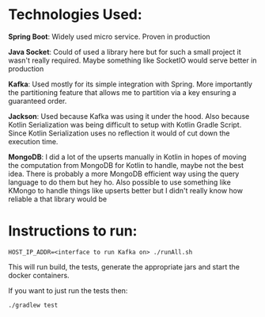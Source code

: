 
# **Technologies Used:**

**Spring Boot**: 
Widely used micro service. Proven in production

**Java Socket**: 
Could of used a library here but for such a small project it wasn't really required. 
Maybe something like SocketIO would serve better in production

**Kafka**: 
Used mostly for its simple integration with Spring. 
More importantly the partitioning feature that allows me to partition via a key ensuring a guaranteed order.

**Jackson**: 
Used because Kafka was using it under the hood. Also because Kotlin Serialization was being difficult to setup with Kotlin Gradle Script.
Since Kotlin Serialization uses no reflection it would of cut down the execution time.

**MongoDB**: 
I did a lot of the upserts manually in Kotlin in hopes of moving the computation from MongoDB for Kotlin to handle, maybe not the best idea.
There is probably a more MongoDB efficient way using the query language to do them but hey ho. 
Also possible to use something like KMongo to handle things like upserts better but I didn't really know how reliable a that library would be

# **Instructions to run:**
`HOST_IP_ADDR=<interface to run Kafka on> ./runAll.sh`

This will run build, the tests, generate the appropriate jars and start the docker containers. 

If you want to just run the tests then:

`./gradlew test`

